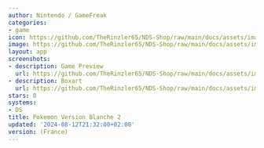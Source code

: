 ```yaml
---
author: Nintendo / GameFreak
categories:
- game
icon: https://github.com/TheRinzler65/NDS-Shop/raw/main/docs/assets/images/icons/pokemonblanc2.png
image: https://github.com/TheRinzler65/NDS-Shop/raw/main/docs/assets/images/icons/pokemonblanc2.png
layout: app
screenshots:
- description: Game Preview
  url: https://github.com/TheRinzler65/NDS-Shop/raw/main/docs/assets/images/screenshots/pokemonblanc2/pokemonblanc2.png
- description: Boxart
  url: https://github.com/TheRinzler65/NDS-Shop/raw/main/docs/assets/images/boxart/Pokemon%20-%20Version%20Blanche%202%20(France)%20(NDSi%20Enhanced).nds.png
stars: 0
systems:
- DS
title: Pokemon Version Blanche 2
updated: '2024-08-12T21:32:00+02:00'
version: (France)
---
```

